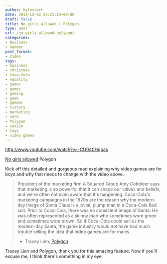 ```yaml
---
author: kylestarr
date: 2013-12-02 23:21:13+00:00
draft: false
title: No girls allowed | Polygon
type: post
url: /no-girls-allowed-polygon/
categories:
- Business
- Gender
post_format:
- Video
tags:
- business
- christmas
- Coca-Cola
- equality
- gamer
- games
- gaming
- geek
- gender
- history
- marketing
- nerd
- Polygon
- sexism
- toys
- video games
---
```


http://www.youtube.com/watch?v=-CU040Hqbas

[No girls allowed](http://www.polygon.com/features/2013/12/2/5143856/no-girls-allowed)
Polygon

Kick off this detailed and gorgeous read explaining why video games are for boys and why that needs to change with the video above.


<blockquote>President of the marketing firm A Squared Group Amy Cotteleer says that marketing is so powerful that it can shape our values and beliefs, and we're often not even aware that it's happening. Coca-Cola's marketing campaigns in the 1920s are the reason why the modern-day image of Santa Claus is a jovial, plump man in a Coca-Cola Red suit. Prior to Coca-Cola, there was no consistent image of Santa. He was often represented as a skinny man who sometimes wore green and sometimes wore brown. So if Coca-Cola could sell us the modern-day Santa, the game industry would not have had much trouble selling the idea that video games are for males.

- Tracey Lien, [Polygon](http://www.polygon.com/features/2013/12/2/5143856/no-girls-allowed)</blockquote>


Tracey Lien and Polygon, thank you for this amazing feature. Now if you'll excuse me, I think there's something in my eye.

